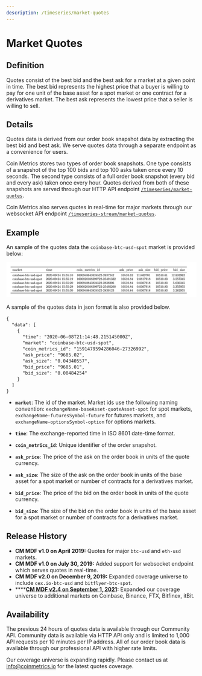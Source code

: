 ```yaml
---
description: /timeseries/market-quotes
---
```


# Market Quotes

## **Definition**

Quotes consist of the best bid and the best ask for a market at a given point in time. The best bid represents the highest price that a buyer is willing to pay for one unit of the base asset for a spot market or one contract for a derivatives market. The best ask represents the lowest price that a seller is willing to sell. 

## Details

Quotes data is derived from our order book snapshot data by extracting the best bid and best ask. We serve quotes data through a separate endpoint as a convenience for users. 

Coin Metrics stores two types of order book snapshots. One type consists of a snapshot of the top 100 bids and top 100 asks taken once every 10 seconds.  The second type consists of a full order book snapshot \(every bid and every ask\) taken once every hour. Quotes derived from both of these snapshots are served through our HTTP API endpoint [`/timeseries/market-quotes`](https://docs.coinmetrics.io/api/v4#operation/getTimeseriesMarketQuotes). 

Coin Metrics also serves quotes in real-time for major markets through our websocket API endpoint [`/timeseries-stream/market-quotes`](https://docs.coinmetrics.io/api/v4#operation/getTimeseriesStreamMarketQuotes). 

## **Example**

An sample of the quotes data the `coinbase-btc-usd-spot` market is provided below:

![](../.gitbook/assets/0%20%283%29.png)

A sample of the quotes data in json format is also provided below. 

```text
{
  "data": [
    {
      "time": "2020-06-08T21:14:48.215145000Z",
      "market": "coinbase-btc-usd-spot",
      "coin_metrics_id": "1591479594286046-27326992",
      "ask_price": "9685.02",
      "ask_size": "0.04340557",
      "bid_price": "9685.01",
      "bid_size": "0.00484254"
    }
  ]
}
```

* **`market`**:  The id of the market. Market ids use the following naming convention: `exchangeName-baseAsset-quoteAsset-spot` for spot markets, `exchangeName-futuresSymbol-future` for futures markets, and `exchangeName-optionsSymbol-option` for options markets. 

* **`time`**:  The exchange-reported time in ISO 8601 date-time format. 
* **`coin_metrics_id`**:   Unique identifier of the order snapshot. 
* **`ask_price`**:  The price of the ask on the order book in units of the quote currency. 
* **`ask_size`**: The size of the ask on the order book in units of the base asset for a spot market or number of contracts for a derivatives market. 
* **`bid_price`**:  The price of the bid on the order book in units of the quote currency. 
* **`bid_size`**: The size of the bid on the order book in units of the base asset for a spot market or number of contracts for a derivatives market.

## **Release History**

* **CM MDF v1.0 on April 2019:** Quotes for major `btc-usd` and `eth-usd` markets.  
* **CM MDF v1.0 on July 30, 2019:** Added support for websocket endpoint which serves quotes in real-time.  
* **CM MDF v2.0 on December 9, 2019:** Expanded coverage universe to include `cex.io-btc-usd` and  `bitflyer-btc-spot`. 
* \*\*\*\*[**CM MDF v2.4 on September 1, 2021**](https://coinmetrics.io/cm-market-data-feed-v2-4-release-notes/)**:** Expanded our coverage universe to additional markets on Coinbase, Binance, FTX, Bitfinex, itBit.

## **Availability**

The previous 24 hours of quotes data is available through our Community API.  Community data is available via HTTP API only and is limited to 1,000 API requests per 10 minutes per IP address. All of our order book data is available through our professional API with higher rate limits.  

Our coverage universe is expanding rapidly. Please contact us at info@coinmetrics.io for the latest quotes coverage. 





